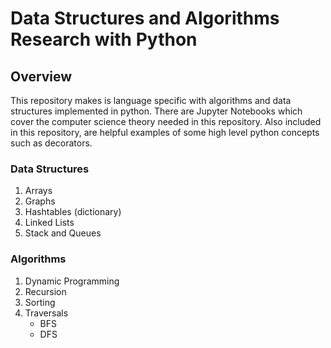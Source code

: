 # Data Structures and Algorithms Research with Python

## Overview

This repository makes is language specific with algorithms and data structures implemented in python. There are Jupyter Notebooks which cover the computer science theory needed in this repository. Also included in this repository, are helpful examples of some high level python concepts such as decorators.

### Data Structures

1. Arrays
2. Graphs
3. Hashtables (dictionary)
4. Linked Lists
5. Stack and Queues

### Algorithms

1. Dynamic Programming
2. Recursion
3. Sorting
4. Traversals
   - BFS
   - DFS
